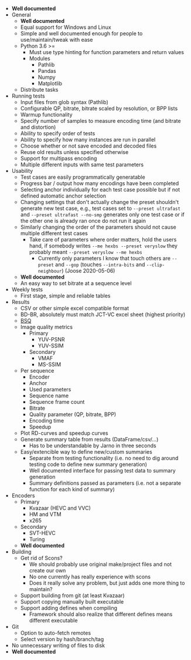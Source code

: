 * **Well documented**
* General
  * **Well documented**
  * Equal support for Windows and Linux
  * Simple and well documented enough for people to use/maintain/tweak with ease
  * Python 3.6 >=
    * Must use type hinting for function parameters and return values
    * Modules
      * Pathlib
      * Pandas
      * Numpy
      * Matplotlib
  * Distribute tasks
* Running tests
  * Input files from glob syntax (Pathlib)
  * Configurable QP, bitrate, bitrate scaled by resolution, or BPP lists
  * Warmup functionality
  * Specify number of samples to measure encoding time (and bitrate and distortion)
  * Ability to specify order of tests
  * Ability to specify how many instances are run in parallel 
  * Choose whether or not save encoded and decoded files
  * Reuse old results unless specified otherwise
  * Support for multipass encoding
  * Multiple different inputs with same test parameters
* Usability
  * Test cases are easily programmatically generatable
  * Progress bar / output how many encodings have been completed
  * Selecting anchor individually for each test case possible but if not defined automatic anchor selection
  * Changing settings that don't actually change the preset shouldn't generate new test case, e.g., test cases set to `--preset ultrafast` and `--preset ultrafast --no-smp` generates only one test case or if the other one is already ran once do not run it again
  * Similarly changing the order of the parameters should not cause multiple different test cases
    * Take care of parameters where order matters, hold the users hand, if somebody writes `--me hexbs --preset veryslow` they probably meant `--preset veryslow --me hexbs`
       * Currently only parameters I know that touch others are `--preset` and `--gop` (touches `--intra-bits` and `--clip-neighbour`) (Joose 2020-05-06)
  * **Well documented**
  * An easy way to set bitrate at a sequence level
* Weekly tests
  * First stage, simple and reliable tables
* Results
  * CSV or other simple excel compatible format
  * BD-BR, absolutely must match JCT-VC excel sheet (highest priority)
  * [BSQ](https://www.researchgate.net/publication/340060891_BSQ-rate_a_new_approach_for_video-codec_performance_comparison_and_drawbacks_of_current_solutions)
  * Image quality metrics
    * Primary
      * YUV-PSNR
      * YUV-SSIM
    * Secondary
      * VMAF
      * MS-SSIM
  * Per sequence
    * Encoder
    * Anchor
    * Used parameters
    * Sequence name
    * Sequence frame count
    * Bitrate
    * Quality parameter (QP, bitrate, BPP)
    * Encoding time
    * Speedup
  * Plot RD-curves and speedup curves
  * Generate summary table from results (DataFrame/csv/...)
    * Has to be understandable by Jarno in three seconds
  * Easy/extencible way to define new/custom summaries
    * Separate from testing functionality (i.e. no need to dig around testing code to define new summary generation)
    * Well documented interface for passing test data to summary generation
    * Summary definitions passed as parameters (i.e. not a separate function for each kind of summary)
* Encoders
  * Primary
    * Kvazaar (HEVC and VVC)
    * HM and VTM
    * x265
  * Secondary
    * SVT-HEVC
    * Turing
  * **Well documented**
* Building
  * Get rid of Scons?
    * We should probably use original make/project files and not create our own
    * No one currently has really experience with scons
    * Does it really solve any problem, but just adds one more thing to maintain?
  * Support building from git (at least Kvazaar)
  * Support copying manually built executable
  * Support adding defines when compiling
    * Framework should also realize that different defines means different executable
* Git
  * Option to auto-fetch remotes
  * Select version by hash/branch/tag
* No unnecessary writing of files to disk
* **Well documented**